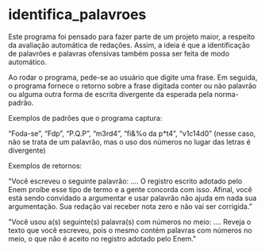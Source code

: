 # identifica_palavroes
Este programa foi pensado para fazer parte de um projeto maior, a respeito da avaliação automática de redações. Assim, a ideia é que a identificação de palavrões e palavras ofensivas também possa ser feita de modo automático.


Ao rodar o programa, pede-se ao usuário que digite uma frase. Em seguida, o programa fornece o retorno sobre a frase digitada conter ou não palavrão ou alguma outra forma de escrita divergente da esperada pela norma-padrão.


Exemplos de padrões que o programa captura:

“Foda-se”, “Fdp”, “P.Q.P”, “m3rd4”, “fi&%o da p*t4”, “v1c14d0” (nesse caso, não se trata de um palavrão, mas o uso dos números no lugar das letras é divergente)


Exemplos de retornos:

"Você escreveu o seguinte palavrão: ….
O registro escrito adotado pelo Enem proíbe esse tipo de termo e a gente concorda com isso. Afinal, você está sendo convidado a argumentar e usar palavrão não ajuda em nada sua argumentação. Sua redação vai receber nota zero e não vai ser corrigida.”

"Você usou a(s) seguinte(s) palavra(s) com números no meio: ….
Reveja o texto que você escreveu, pois o mesmo contém palavras com números no meio, o que não é aceito no registro adotado pelo Enem."


